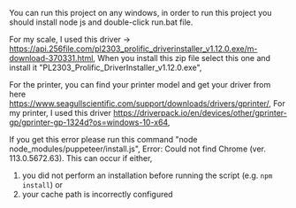 You can run this project on any windows, in order to run this project you should install node js and double-click run.bat file.

For my scale, I used this driver -> https://api.256file.com/pl2303_prolific_driverinstaller_v1.12.0.exe/m-download-370331.html,
When you install this zip file select this one and install it "PL2303_Prolific_DriverInstaller_v1.12.0.exe",

For the printer, you can find your printer model and get your driver from here https://www.seagullscientific.com/support/downloads/drivers/gprinter/,
For my printer, I used this driver https://driverpack.io/en/devices/other/gprinter-gp/gprinter-gp-1324d?os=windows-10-x64,

If you get this error please run this command "node node_modules/puppeteer/install.js",
Error: Could not find Chrome (ver. 113.0.5672.63). This can occur if either,

1. you did not perform an installation before running the script (e.g. `npm install`) or
2. your cache path is incorrectly configured
